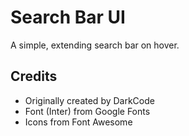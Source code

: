 # Search Bar UI
A simple, extending search bar on hover. 

## Credits
- Originally created by DarkCode
- Font (Inter) from Google Fonts
- Icons from Font Awesome
